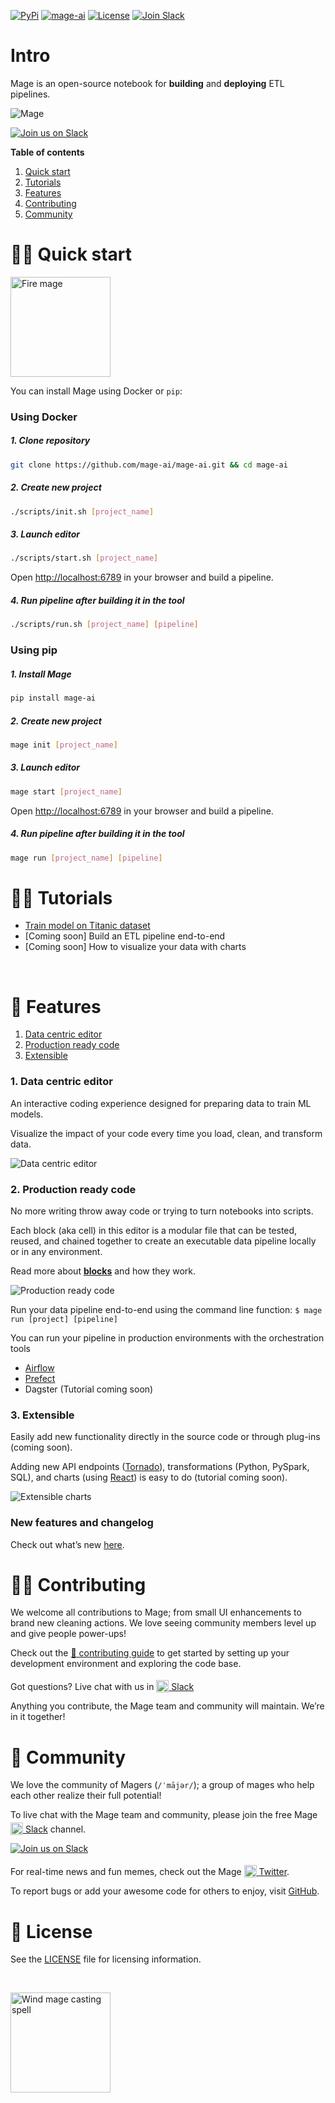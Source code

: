 [![PyPi](https://img.shields.io/pypi/v/mage-ai?color=orange)](https://pypi.org/project/mage-ai/)
[![mage-ai](https://img.shields.io/circleci/build/gh/mage-ai/mage-ai?color=%23159946&label=CircleCI&logo=circleci)](https://app.circleci.com/pipelines/github/mage-ai/mage-ai?branch=master&filter=all)
[![License](https://img.shields.io/github/license/mage-ai/mage-ai?color=red)](https://opensource.org/licenses/Apache-2.0)
[![Join Slack](https://img.shields.io/badge/Slack-Join%20Slack-blueviolet?logo=slack)](https://join.slack.com/t/mageai/shared_invite/zt-1adn34w4m-t~TcnPTlo3~5~d_0raOp6A)

# Intro

Mage is an open-source notebook for <b>building</b> and <b>deploying</b> ETL pipelines.

<img
  alt="Mage"
  src="media/tool-overview.png"
/>

[![Join us on Slack](https://img.shields.io/badge/%20-Join%20us%20on%20Slack-black?style=for-the-badge&logo=slack&labelColor=6B50D7)](https://www.mage.ai/chat)

**Table of contents**

1. [Quick start](#%EF%B8%8F-quick-start)
1. [Tutorials](#-tutorials)
1. [Features](#-features)
1. [Contributing](#%EF%B8%8F-contributing)
1. [Community](#-community)

# 🏃‍♀️ Quick start

<img alt="Fire mage" height="160" src="media/mage-fire-charging-up.svg" />

You can install Mage using Docker or `pip`:

### Using Docker

##### 1. Clone repository
```bash
git clone https://github.com/mage-ai/mage-ai.git && cd mage-ai
```

##### 2. Create new project
```bash
./scripts/init.sh [project_name]
```

##### 3. Launch editor
```bash
./scripts/start.sh [project_name]
```

Open [http://localhost:6789](http://localhost:6789) in your browser and build a pipeline.

##### 4. Run pipeline after building it in the tool
```bash
./scripts/run.sh [project_name] [pipeline]
```

### Using pip

##### 1. Install Mage
```bash
pip install mage-ai
```

##### 2. Create new project
```bash
mage init [project_name]
```

##### 3. Launch editor
```bash
mage start [project_name]
```

Open [http://localhost:6789](http://localhost:6789) in your browser and build a pipeline.

##### 4. Run pipeline after building it in the tool
```bash
mage run [project_name] [pipeline]
```

# 👩‍🏫 Tutorials

- [Train model on Titanic dataset](docs/tutorials/train_titanic_model/README.md)
- [Coming soon] Build an ETL pipeline end-to-end
- [Coming soon] How to visualize your data with charts

<br />

# 🔮 Features

1. [Data centric editor](#1-data-centric-editor)
1. [Production ready code](#2-production-ready-code)
1. [Extensible](#3-extensible)

### 1. Data centric editor
An interactive coding experience designed for preparing data to train ML models.

Visualize the impact of your code every time you load, clean, and transform data.

<img
  alt="Data centric editor"
  src="media/data-centric-editor.png"
/>

### 2. Production ready code
No more writing throw away code or trying to turn notebooks into scripts.

Each block (aka cell) in this editor is a modular file that can be tested, reused,
and chained together to create an executable data pipeline locally or in any environment.

Read more about <b>[blocks](docs/blocks/README.md)</b> and how they work.

<img
  alt="Production ready code"
  src="media/data-pipeline.png"
/>

Run your data pipeline end-to-end using the command line function: `$ mage run [project] [pipeline]`

You can run your pipeline in production environments with the orchestration tools
* [Airflow](docs/production/airflow.md)
* [Prefect](docs/production/prefect.md)
* Dagster (Tutorial coming soon)

### 3. Extensible
Easily add new functionality directly in the source code or through plug-ins (coming soon).

Adding new API endpoints ([Tornado](https://www.tornadoweb.org/en/stable/)),
transformations (Python, PySpark, SQL),
and charts (using [React](https://reactjs.org/)) is easy to do (tutorial coming soon).

<img
  alt="Extensible charts"
  src="media/extensible-charts.gif"
/>

### New features and changelog
Check out what’s new [here](https://mageai.notion.site/What-s-new-7cc355e38e9c42839d23fdbef2dabd2c).

# 🙋‍♀️ Contributing
We welcome all contributions to Mage;
from small UI enhancements to brand new cleaning actions.
We love seeing community members level up and give people power-ups!

Check out the [🎁 contributing guide](/docs/contributing/README.md) to get started
by setting up your development environment and
exploring the code base.

Got questions? Live chat with us in
[<img alt="Slack" height="20" src="https://thepostsportsbar.com/wp-content/uploads/2017/02/Slack-Logo.png" style="position: relative; top: 4px;" /> Slack](https://www.mage.ai/chat)

Anything you contribute, the Mage team and community will maintain. We’re in it together!

# 🧙 Community
We love the community of Magers (`/ˈmājər/`);
a group of mages who help each other realize their full potential!

To live chat with the Mage team and community,
please join the free Mage [<img alt="Slack" height="20" src="https://thepostsportsbar.com/wp-content/uploads/2017/02/Slack-Logo.png" style="position: relative; top: 4px;" /> Slack](https://www.mage.ai/chat)
channel.

[![Join us on Slack](https://img.shields.io/badge/%20-Join%20us%20on%20Slack-black?style=for-the-badge&logo=slack&labelColor=6B50D7)](https://www.mage.ai/chat)

For real-time news and fun memes, check out the Mage
[<img alt="Twitter" height="20" src="https://upload.wikimedia.org/wikipedia/commons/thumb/4/4f/Twitter-logo.svg/2491px-Twitter-logo.svg.png" style="position: relative; top: 4px;" /> Twitter](https://twitter.com/mage_ai).

To report bugs or add your awesome code for others to enjoy,
visit [GitHub](https://github.com/mage-ai/mage-ai).

# 🪪 License
See the [LICENSE](LICENSE) file for licensing information.

<br />

[<img alt="Wind mage casting spell" height="160" src="media/mage-wind-casting-spell.svg" />](https://www.mage.ai/)
